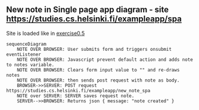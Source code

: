 ## New note in Single page app diagram - site https://studies.cs.helsinki.fi/exampleapp/spa
Site is loaded like in [exercise0.5](exercise0.5.md)

```mermaid
sequenceDiagram
    NOTE OVER BROWSER: User submits form and triggers onsubmit eventListener
    NOTE OVER BROWSER: Javascript prevent default action and adds note to notes variable.
    NOTE OVER BROWSER: Clears form input value to "" and re-draws notes
    NOTE OVER BROWSER: then sends post request with note as body.
    BROWSER->>SERVER: POST request https://studies.cs.helsinki.fi/exampleapp/new_note_spa
    NOTE over SERVER: SERVER saves request note.
    SERVER-->>BROWSER: Returns json { message: "note created" }
```


